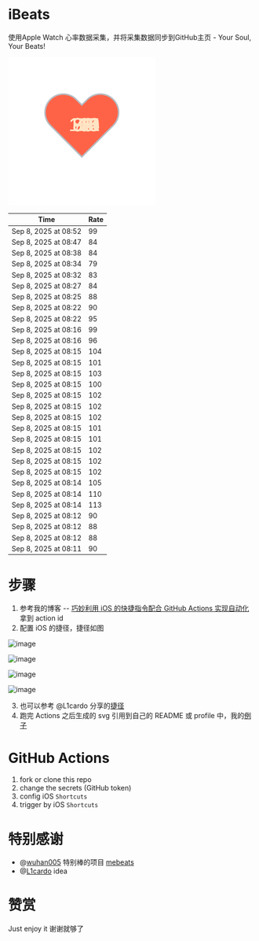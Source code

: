 # iBeats
使用Apple Watch 心率数据采集，并将采集数据同步到GitHub主页 - Your Soul, Your Beats!

![](./files/heart.svg)

<!--START_SECTION:my_heart_rate-->
| Time | Rate | 
 | ---- | ---- | 
| Sep 8, 2025 at 08:52 | 99 |
| Sep 8, 2025 at 08:47 | 84 |
| Sep 8, 2025 at 08:38 | 84 |
| Sep 8, 2025 at 08:34 | 79 |
| Sep 8, 2025 at 08:32 | 83 |
| Sep 8, 2025 at 08:27 | 84 |
| Sep 8, 2025 at 08:25 | 88 |
| Sep 8, 2025 at 08:22 | 90 |
| Sep 8, 2025 at 08:22 | 95 |
| Sep 8, 2025 at 08:16 | 99 |
| Sep 8, 2025 at 08:16 | 96 |
| Sep 8, 2025 at 08:15 | 104 |
| Sep 8, 2025 at 08:15 | 101 |
| Sep 8, 2025 at 08:15 | 103 |
| Sep 8, 2025 at 08:15 | 100 |
| Sep 8, 2025 at 08:15 | 102 |
| Sep 8, 2025 at 08:15 | 102 |
| Sep 8, 2025 at 08:15 | 102 |
| Sep 8, 2025 at 08:15 | 101 |
| Sep 8, 2025 at 08:15 | 101 |
| Sep 8, 2025 at 08:15 | 102 |
| Sep 8, 2025 at 08:15 | 102 |
| Sep 8, 2025 at 08:15 | 102 |
| Sep 8, 2025 at 08:14 | 105 |
| Sep 8, 2025 at 08:14 | 110 |
| Sep 8, 2025 at 08:14 | 113 |
| Sep 8, 2025 at 08:12 | 90 |
| Sep 8, 2025 at 08:12 | 88 |
| Sep 8, 2025 at 08:12 | 88 |
| Sep 8, 2025 at 08:11 | 90 |

<!--END_SECTION:my_heart_rate-->

# 步骤
1. 参考我的博客 -- [巧妙利用 iOS 的快捷指令配合 GitHub Actions 实现自动化](https://github.com/yihong0618/gitblog/issues/198) 拿到 action id
2. 配置 iOS 的捷径，捷径如图

![image](https://user-images.githubusercontent.com/15976103/122154218-0db0b480-ce97-11eb-93bb-5aec07c558dc.png)

![image](https://user-images.githubusercontent.com/15976103/122154236-186b4980-ce97-11eb-8e4b-70551a0391ae.png)

![image](https://user-images.githubusercontent.com/15976103/122154268-2d47dd00-ce97-11eb-902e-3acf292265a9.png)

![image](https://user-images.githubusercontent.com/15976103/122174055-fa144680-ceb4-11eb-9be2-3eb83cd516f7.png)

3. 也可以参考 @L1cardo 分享的[捷径](https://www.icloud.com/shortcuts/6ab6047b459c41ad822ad6b94b1c03d4)
4. 跑完 Actions 之后生成的 svg 引用到自己的 README 或 profile 中，我的[例子](https://github.com/yihong0618) 

# GitHub Actions

1. fork or clone this repo
2. change the secrets (GitHub token)
3. config iOS `Shortcuts` 
4. trigger by iOS `Shortcuts`

# 特别感谢
- @[wuhan005](https://github.com/wuhan005) 特别棒的项目 [mebeats](https://github.com/wuhan005/mebeats)
- @[L1cardo](https://github.com/L1cardo) idea

# 赞赏
Just enjoy it
谢谢就够了
